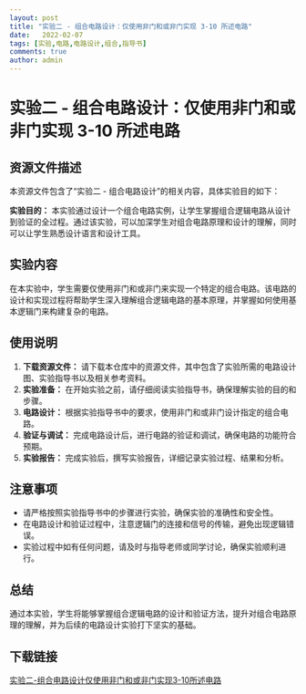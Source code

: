 ```yaml
---
layout: post
title: "实验二 - 组合电路设计：仅使用非门和或非门实现 3-10 所述电路"
date:   2022-02-07
tags: [实验,电路,电路设计,组合,指导书]
comments: true
author: admin
---
```

# 实验二 - 组合电路设计：仅使用非门和或非门实现 3-10 所述电路

## 资源文件描述

本资源文件包含了“实验二 - 组合电路设计”的相关内容，具体实验目的如下：

**实验目的：**
本实验通过设计一个组合电路实例，让学生掌握组合逻辑电路从设计到验证的全过程。通过该实验，可以加深学生对组合电路原理和设计的理解，同时可以让学生熟悉设计语言和设计工具。

## 实验内容

在本实验中，学生需要仅使用非门和或非门来实现一个特定的组合电路。该电路的设计和实现过程将帮助学生深入理解组合逻辑电路的基本原理，并掌握如何使用基本逻辑门来构建复杂的电路。

## 使用说明

1. **下载资源文件：** 请下载本仓库中的资源文件，其中包含了实验所需的电路设计图、实验指导书以及相关参考资料。
2. **实验准备：** 在开始实验之前，请仔细阅读实验指导书，确保理解实验的目的和步骤。
3. **电路设计：** 根据实验指导书中的要求，使用非门和或非门设计指定的组合电路。
4. **验证与调试：** 完成电路设计后，进行电路的验证和调试，确保电路的功能符合预期。
5. **实验报告：** 完成实验后，撰写实验报告，详细记录实验过程、结果和分析。

## 注意事项

- 请严格按照实验指导书中的步骤进行实验，确保实验的准确性和安全性。
- 在电路设计和验证过程中，注意逻辑门的连接和信号的传输，避免出现逻辑错误。
- 实验过程中如有任何问题，请及时与指导老师或同学讨论，确保实验顺利进行。

## 总结

通过本实验，学生将能够掌握组合逻辑电路的设计和验证方法，提升对组合电路原理的理解，并为后续的电路设计实验打下坚实的基础。

## 下载链接

[实验二-组合电路设计仅使用非门和或非门实现3-10所述电路](https://pan.quark.cn/s/86d993d0f6b1)